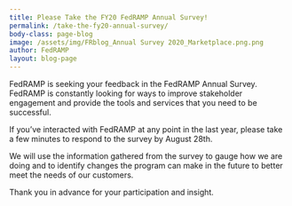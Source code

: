 ```yaml
---
title: Please Take the FY20 FedRAMP Annual Survey!
permalink: /take-the-fy20-annual-survey/
body-class: page-blog
image: /assets/img/FRblog_Annual Survey 2020_Marketplace.png.png
author: FedRAMP
layout: blog-page
---
```


FedRAMP is seeking your feedback in the FedRAMP Annual Survey. FedRAMP is constantly looking for ways to improve stakeholder engagement and provide the tools and services that you need to be successful.

If you’ve interacted with FedRAMP at any point in the last year, please take a few minutes to respond to the survey by August 28th. 

We will use the information gathered from the survey to gauge how we are doing and to identify changes the program can make in the future to better meet the needs of our customers.

Thank you in advance for your participation and insight. 

